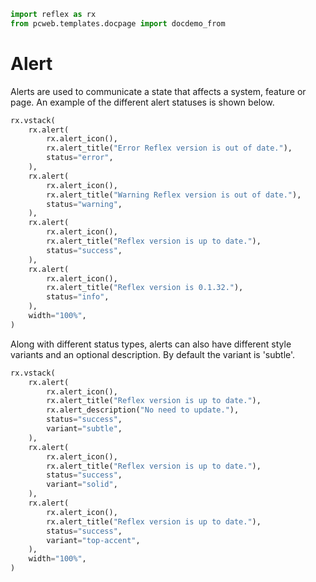 ```python exec
import reflex as rx
from pcweb.templates.docpage import docdemo_from
```

# Alert

Alerts are used to communicate a state that affects a system, feature or page.
An example of the different alert statuses is shown below.

```python demo
rx.vstack(
    rx.alert(
        rx.alert_icon(),
        rx.alert_title("Error Reflex version is out of date."),
        status="error",
    ),
    rx.alert(
        rx.alert_icon(),
        rx.alert_title("Warning Reflex version is out of date."),
        status="warning",
    ),
    rx.alert(
        rx.alert_icon(),
        rx.alert_title("Reflex version is up to date."),
        status="success",
    ),
    rx.alert(
        rx.alert_icon(),
        rx.alert_title("Reflex version is 0.1.32."),
        status="info",
    ),
    width="100%",
)
```

Along with different status types, alerts can also have different style variants and an optional description.
By default the variant is 'subtle'.

```python demo
rx.vstack(
    rx.alert(
        rx.alert_icon(),
        rx.alert_title("Reflex version is up to date."),
        rx.alert_description("No need to update."),
        status="success",
        variant="subtle",
    ),
    rx.alert(
        rx.alert_icon(),
        rx.alert_title("Reflex version is up to date."),
        status="success",
        variant="solid",
    ),
    rx.alert(
        rx.alert_icon(),
        rx.alert_title("Reflex version is up to date."),
        status="success",
        variant="top-accent",
    ),
    width="100%",
)
```